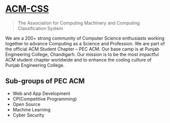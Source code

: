 <!-- <img src=".png" align="right" /> -->
# [ACM-CSS](https://pec.acm.org/)
> The Association for Computing Machinery and Computing Classification System

We are a 200+ strong community of Computer Science enthusiasts working together to advance Computing as a Science and Profession. We are part of the official ACM Student Chapter – PEC ACM. Our base camp is at Punjab Engineering College, Chandigarh.
Our mission is to be the most impactful ACM student chapter worldwide and to enhance the coding culture of Punjab Engineering College.

## Sub-groups of PEC ACM 

- Web and App Development
- CP(Competitive Programming)
- Open Source
- Machine Learning
- Cyber Security



